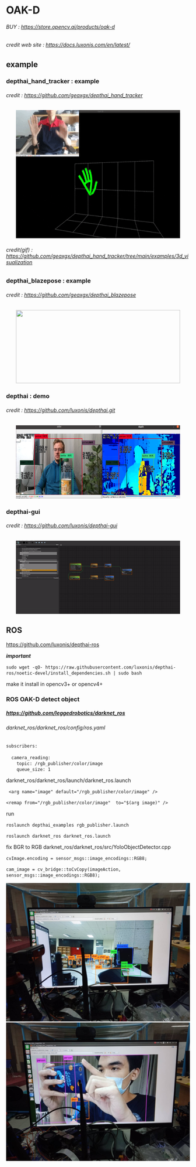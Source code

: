 # OAK-D
###### BUY : https://store.opencv.ai/products/oak-d
###### credit web site  : https://docs.luxonis.com/en/latest/

## example

### depthai_hand_tracker : example
###### credit : https://github.com/geaxgx/depthai_hand_tracker
<p align="center">
<img src="img/3d.gif" width="450" height="350">
</p>

###### credit(gif) : https://github.com/geaxgx/depthai_hand_tracker/tree/main/examples/3d_visualization

### depthai_blazepose : example
###### credit : https://github.com/geaxgx/depthai_blazepose
<p align="center">
<img src="img/taichi.gif" width="450" height="200">
</p>

### depthai : demo
###### credit : https://github.com/luxonis/depthai.git
<p align="center">
<img src="img/depthai.png" width="450" height="200">
</p>

### depthai-gui
###### credit : https://github.com/luxonis/depthai-gui
<p align="center">
<img src="img/GUI.gif" width="450" height="200">
</p>

## ROS
https://github.com/luxonis/depthai-ros

***important***
```
sudo wget -qO- https://raw.githubusercontent.com/luxonis/depthai-ros/noetic-devel/install_dependencies.sh | sudo bash
```
make it install in opencv3+ or opencv4+
### ROS OAK-D detect object
##### https://github.com/leggedrobotics/darknet_ros
###### darknet_ros/darknet_ros/config/ros.yaml
```
subscribers:

  camera_reading:
    topic: /rgb_publisher/color/image
    queue_size: 1
```
darknet_ros/darknet_ros/launch/darknet_ros.launch
```
 <arg name="image" default="/rgb_publisher/color/image" />
 ```
 ```
 <remap from="/rgb_publisher/color/image"  to="$(arg image)" />
 ```
 run
 ```
 roslaunch depthai_examples rgb_publisher.launch
 ```
 ```
 roslaunch darknet_ros darknet_ros.launch
 ```
 fix BGR to RGB
 darknet_ros/darknet_ros/src/YoloObjectDetector.cpp
 ```
 cvImage.encoding = sensor_msgs::image_encodings::RGB8;
 ```
 ```
 cam_image = cv_bridge::toCvCopy(imageAction, sensor_msgs::image_encodings::RGB8);
 ```
 <p align="center">
<img src="img/112599.jpg" >
<img src="img/112600.jpg" >
</p>
